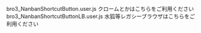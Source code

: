 bro3_NanbanShortcutButton.user.js    クロームとかはこちらをご利用ください
bro3_NanbanShortcutButtonLB.user.js  水狐等レガシーブラウザはこちらをご利用ください

